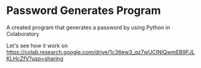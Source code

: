 # Password Generates Program
A created program that generates a password by using Python in Colaboratory

Let's see how it work on
https://colab.research.google.com/drive/1c36ew3_qz7wUCINlQwmEB9FJLKLHcZfV?usp=sharing
